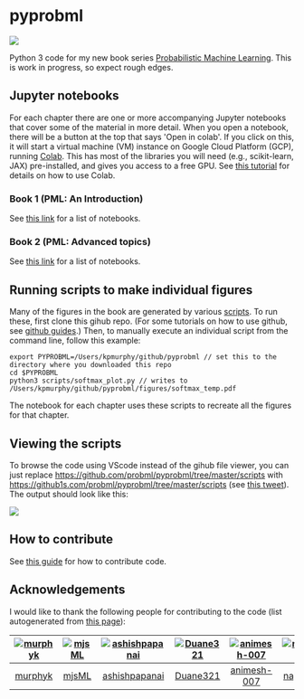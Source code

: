 # pyprobml

<img src="https://img.shields.io/github/stars/probml/pyprobml?style=social">

Python 3 code for my new book series [Probabilistic Machine Learning](https://probml.github.io/pml-book/).
This is work in progress, so expect rough edges.

## Jupyter notebooks

For each chapter there are one or more accompanying Jupyter notebooks that cover some of the material in more detail.
When you open a notebook, there will be a button at the top that says 'Open in colab'. If you click on this, it will start a virtual machine (VM) instance on Google Cloud Platform (GCP), running [Colab](https://colab.research.google.com/notebooks/intro.ipynb). This has most of the libraries you will need (e.g., scikit-learn,  JAX) pre-installed, and gives you access to a free GPU. See [this tutorial](https://colab.research.google.com/github/probml/pyprobml/blob/master/book1/intro/colab_intro.ipynb) for details on how to use Colab.

###  Book 1 (PML: An Introduction)

See [this link](https://github.com/probml/pyprobml/blob/master/book1) for a list of notebooks.

### Book 2 (PML: Advanced topics)

See [this link](https://github.com/probml/pyprobml/blob/master/book2) for a list of notebooks.


## Running scripts to make individual figures

Many of the figures in the book are generated by various  [scripts](scripts). 
To run these, first clone this gihub repo. (For some tutorials on how to use github, see [github guides](https://guides.github.com/).)
Then, to manually execute an individual script from the command line,
follow this example:
```
export PYPROBML=/Users/kpmurphy/github/pyprobml // set this to the directory where you downloaded this repo
cd $PYPROBML
python3 scripts/softmax_plot.py // writes to /Users/kpmurphy/github/pyprobml/figures/softmax_temp.pdf
```
The notebook for each chapter uses these scripts to recreate all the figures for that chapter.

## Viewing the scripts 

To browse the code using VScode instead of the gihub file viewer, you can just replace 
https://github.com/probml/pyprobml/tree/master/scripts
with 
https://github1s.com/probml/pyprobml/tree/master/scripts (see [this tweet](https://twitter.com/hediet_dev/status/1359093978570907648?s=21)).
The output should look like this:

![](https://github.com/probml/pyprobml/blob/master/images/github-vscode-browser.png)

## How to contribute

See [this guide](https://github.com/probml/pyprobml/blob/master/CONTRIBUTING.md) for how to contribute code.

<h2><a id="acknowledgements"></a>Acknowledgements</h2>

I would like to thank the following people for contributing to the code
(list autogenerated from [this page](https://thodorisbais.github.io/markdown-contributors/)):

[<img alt="murphyk" src="https://avatars.githubusercontent.com/u/4632336?v=4&s=117 width=117">](https://github.com/murphyk) |[<img alt="mjsML" src="https://avatars.githubusercontent.com/u/7131192?v=4&s=117 width=117">](https://github.com/mjsML) |[<img alt="ashishpapanai" src="https://avatars.githubusercontent.com/u/52123364?v=4&s=117 width=117">](https://github.com/ashishpapanai) |[<img alt="Duane321" src="https://avatars.githubusercontent.com/u/19956442?v=4&s=117 width=117">](https://github.com/Duane321) |[<img alt="animesh-007" src="https://avatars.githubusercontent.com/u/53366877?v=4&s=117 width=117">](https://github.com/animesh-007) |[<img alt="nappaillav" src="https://avatars.githubusercontent.com/u/43855961?v=4&s=117 width=117">](https://github.com/nappaillav) |[<img alt="jdf22" src="https://avatars.githubusercontent.com/u/1637094?v=4&s=117 width=117">](https://github.com/jdf22) |[<img alt="shivaditya-meduri" src="https://avatars.githubusercontent.com/u/77324692?v=4&s=117 width=117">](https://github.com/shivaditya-meduri) |[<img alt="Drishttii" src="https://avatars.githubusercontent.com/u/35187749?v=4&s=117 width=117">](https://github.com/Drishttii) |[<img alt="andrewnc" src="https://avatars.githubusercontent.com/u/7716402?v=4&s=117 width=117">](https://github.com/andrewnc) |[<img alt="always-newbie161" src="https://avatars.githubusercontent.com/u/66471669?v=4&s=117 width=117">](https://github.com/always-newbie161) |[<img alt="Abdelrahman350" src="https://avatars.githubusercontent.com/u/47902062?v=4&s=117 width=117">](https://github.com/Abdelrahman350) |[<img alt="Nirzu97" src="https://avatars.githubusercontent.com/u/28842790?v=4&s=117 width=117">](https://github.com/Nirzu97) |[<img alt="Garvit9000c" src="https://avatars.githubusercontent.com/u/68856476?v=4&s=117 width=117">](https://github.com/Garvit9000c) |[<img alt="kzymgch" src="https://avatars.githubusercontent.com/u/10054419?v=4&s=117 width=117">](https://github.com/kzymgch) |[<img alt="gerdm" src="https://avatars.githubusercontent.com/u/4108759?v=4&s=117 width=117">](https://github.com/gerdm) |[<img alt="alen1010" src="https://avatars.githubusercontent.com/u/42214173?v=4&s=117 width=117">](https://github.com/alen1010) |[<img alt="adamnemecek" src="https://avatars.githubusercontent.com/u/182415?v=4&s=117 width=117">](https://github.com/adamnemecek) |[<img alt="Neoanarika" src="https://avatars.githubusercontent.com/u/5188337?v=4&s=117 width=117">](https://github.com/Neoanarika) |[<img alt="galv" src="https://avatars.githubusercontent.com/u/4767568?v=4&s=117 width=117">](https://github.com/galv) |[<img alt="krasserm" src="https://avatars.githubusercontent.com/u/202907?v=4&s=117 width=117">](https://github.com/krasserm) |[<img alt="nealmcb" src="https://avatars.githubusercontent.com/u/119472?v=4&s=117 width=117">](https://github.com/nealmcb) |[<img alt="petercerno" src="https://avatars.githubusercontent.com/u/1649209?v=4&s=117 width=117">](https://github.com/petercerno) |[<img alt="Prahitha" src="https://avatars.githubusercontent.com/u/44160152?v=4&s=117 width=117">](https://github.com/Prahitha) |[<img alt="khanshehjad" src="https://avatars.githubusercontent.com/u/31896767?v=4&s=117 width=117">](https://github.com/khanshehjad) |[<img alt="hieuza" src="https://avatars.githubusercontent.com/u/1021144?v=4&s=117 width=117">](https://github.com/hieuza) |[<img alt="jlh2018" src="https://avatars.githubusercontent.com/u/40842099?v=4&s=117 width=117">](https://github.com/jlh2018) |[<img alt="mvervuurt" src="https://avatars.githubusercontent.com/u/6399881?v=4&s=117 width=117">](https://github.com/mvervuurt) |[<img alt="TripleTop" src="https://avatars.githubusercontent.com/u/48208522?v=4&s=117 width=117">](https://github.com/TripleTop) |
:---:|:---:|:---:|:---:|:---:|:---:|:---:|:---:|:---:|:---:|:---:|:---:|:---:|:---:|:---:|:---:|:---:|:---:|:---:|:---:|:---:|:---:|:---:|:---:|:---:|:---:|:---:|:---:|:---:|
[murphyk](https://github.com/murphyk)|[mjsML](https://github.com/mjsML)|[ashishpapanai](https://github.com/ashishpapanai)|[Duane321](https://github.com/Duane321)|[animesh-007](https://github.com/animesh-007)|[nappaillav](https://github.com/nappaillav)|[jdf22](https://github.com/jdf22)|[shivaditya-meduri](https://github.com/shivaditya-meduri)|[Drishttii](https://github.com/Drishttii)|[andrewnc](https://github.com/andrewnc)|[always-newbie161](https://github.com/always-newbie161)|[Abdelrahman350](https://github.com/Abdelrahman350)|[Nirzu97](https://github.com/Nirzu97)|[Garvit9000c](https://github.com/Garvit9000c)|[kzymgch](https://github.com/kzymgch)|[gerdm](https://github.com/gerdm)|[alen1010](https://github.com/alen1010)|[adamnemecek](https://github.com/adamnemecek)|[Neoanarika](https://github.com/Neoanarika)|[galv](https://github.com/galv)|[krasserm](https://github.com/krasserm)|[nealmcb](https://github.com/nealmcb)|[petercerno](https://github.com/petercerno)|[Prahitha](https://github.com/Prahitha)|[khanshehjad](https://github.com/khanshehjad)|[hieuza](https://github.com/hieuza)|[jlh2018](https://github.com/jlh2018)|[mvervuurt](https://github.com/mvervuurt)|[TripleTop](https://github.com/TripleTop)|




